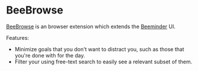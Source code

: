 # BeeBrowse

[BeeBrowse](https://github.com/quantified-self-tools/beebrowse) is an browser extension which extends the [Beeminder](https://www.beeminder.com) UI.

Features:

- Minimize goals that you don't want to distract you, such as those that you're done with for the day.
- Filter your using free-text search to easily see a relevant subset of them.

